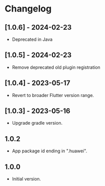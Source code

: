 # Changelog

## [1.0.6] - 2024-02-23

* Deprecated in Java

## [1.0.5] - 2024-02-23

* Remove deprecated old plugin registration

## [1.0.4] - 2023-05-17

* Revert to broader Flutter version range.

## [1.0.3] - 2023-05-16

* Upgrade gradle version.

## 1.0.2

* App package id ending in ".huawei".

## 1.0.0

* Initial version.